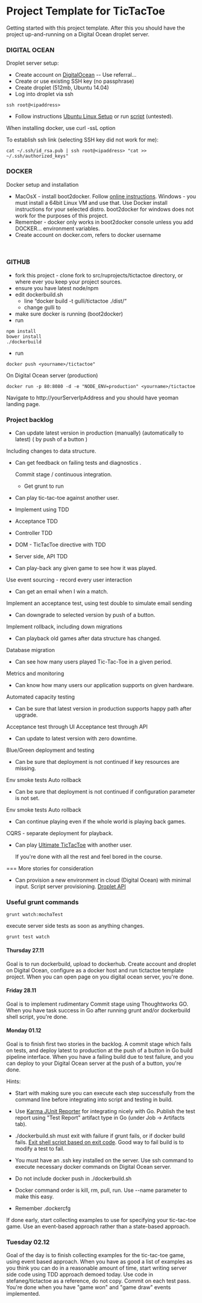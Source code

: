 Project Template for TicTacToe
=========

Getting started with this project template. After this you should have the project up-and-running on a Digital Ocean droplet server.

### DIGITAL OCEAN

Droplet server setup:

* Create account on [DigitalOcean](http://digitalocean.com)
  -- Use referral...
* Create or use existing SSH key (no passphrase)
* Create droplet (512mb, Ubuntu 14.04)
* Log into droplet via ssh
``` 
ssh root@<ipaddress>
``` 

* Follow instructions
  [Ubuntu Linux Setup](http://docs.docker.com/installation/ubuntulinux/)
  or run [script](https://github.com/stefaneg/tictactoe/blob/master/provisioning/production/server-init.sh) (untested).

When installing docker, use curl -ssL option

To establish ssh link (selecting SSH key did not work for me):

``` 
cat ~/.ssh/id_rsa.pub | ssh root@<ipaddress> "cat >> ~/.ssh/authorized_keys"
``` 


### DOCKER

Docker setup and installation

* MacOsX - install boot2docker. Follow [online instructions](https://docs.docker.com/installation/#installation).
  Windows - you must install a 64bit Linux VM and use that. Use Docker install instructions for your selected distro.
  boot2docker for windows does not work for the purposes of this project.
* Remember - docker only works in boot2docker console unless you add DOCKER… environment variables.
* Create account on docker.com, <yourname> refers to docker username

 
### GITHUB

* fork this project - clone fork to src/ruprojects/tictactoe directory, or where ever you keep your project sources.
* ensure you have latest node/npm
* edit dockerbuild.sh
  * line “docker build -t gulli/tictactoe ./dist/“
  * change gulli to <yourname>
* make sure docker is running (boot2docker)
* run 
``` 
npm install
bower install
./dockerbuild
``` 
* run 
``` 
docker push <yourname>/tictactoe"
```

On Digital Ocean server (production)

``` 
docker run -p 80:8080 -d -e "NODE_ENV=production" <yourname>/tictactoe
``` 

Navigate to http://yourServerIpAddress  and you should have yeoman landing page.


### Project backlog

*	Can update latest version in production (manually) (automatically to latest) ( by push of a button )
  
  Including changes to data structure.

* Can get feedback on failing tests and diagnostics .

  Commit stage / continuous integration.
    - Get grunt to run

*	Can play tic-tac-toe against another user.
  * Implement using TDD
  * Acceptance TDD
  * Controller TDD
  * DOM - TicTacToe directive with TDD
  * Server side, API TDD

*	Can play-back any given game to see how it was played.

  Use event sourcing - record every user interaction

*	Can get an email when I win a match.

  Implement an acceptance test, using test double to simulate email sending

*	Can downgrade to selected version by push of a button.

  Implement rollback, including down migrations

*	Can playback old games after data structure has changed.

  Database migration

*	Can see how many users played Tic-Tac-Toe in a given period.

  Metrics and monitoring

*	Can know how many users our application supports on given hardware.

  Automated capacity testing

*	Can be sure that latest version in production supports happy path after upgrade.

  Acceptance test through UI
  Acceptance test through API

*	Can update to latest version with zero downtime.

  Blue/Green deployment and testing

*	Can be sure that deployment is not continued if key resources are missing.

  Env smoke tests
  Auto rollback

*	Can be sure that deployment is not continued if configuration parameter is not set.

  Env smoke tests
  Auto rollback

*	Can continue playing even if the whole world is playing back games.

  CQRS - separate deployment for playback.
  
* Can play [Ultimate TicTacToe](http://mathwithbaddrawings.com/2013/06/16/ultimate-tic-tac-toe/)
  with another user.
  
  If you're done with all the rest and feel bored in the course.

  
=== More stories for consideration
  
* Can provision a new environment in cloud (Digital Ocean) with minimal input.
  Script server provisioning. [Droplet API](https://developers.digitalocean.com/#droplets)

### Useful grunt commands
``` 
grunt watch:mochaTest
``` 
 execute server side tests as soon as anything changes.
 
``` 
grunt test watch
``` 
 

#### Thursday 27.11
Goal is to run dockerbuild, upload to dockerhub. Create account and droplet on 
Digital Ocean, configure as a docker host and run tictactoe template project.
When you can open page on you digital ocean server, you're done.

#### Friday 28.11
Goal is to implement rudimentary Commit stage using Thoughtworks GO.
When you have task success in Go after running grunt and/or dockerbuild shell script,
you're done.

#### Monday 01.12
Goal is to finish first two stories in the backlog. A commit stage which fails on
tests, and deploy latest to production at the push of a button in Go build pipeline interface.
When you have a failing build due to test failure, and you can deploy to your Digital
Ocean server at the push of a button, you're done.

Hints: 

* Start with making sure you can execute each step successfully from the command line
before integrating into script and testing in build.
* Use [Karma JUnit Reporter](https://github.com/karma-runner/karma-junit-reporter) for 
integrating nicely with Go. Publish the test report using "Test Report" artifact type
in Go (under Job -> Artifacts tab).
* ./dockerbuild.sh must exit with failure if grunt fails, or if docker build fails. [Exit shell script based on exit code](http://stackoverflow.com/questions/90418/exit-shell-script-based-on-process-exit-code). 
  Good way to fail build is to modify a test to fail.
  
* You must have an .ssh key installed on the server. Use ssh command to execute necessary docker commands on Digital Ocean server.
* Do not include docker push in ./dockerbuild.sh
* Docker command order is kill, rm, pull, run. Use --name parameter to make this easy.
* Remember .dockercfg


If done early, start collecting examples to use for specifying your tic-tac-toe
game. Use an event-based approach rather than a state-based approach.



### Tuesday 02.12

Goal of the day is to finish collecting examples for the tic-tac-toe game, using
event based approach. When you have as good a list of examples as you think you
can do in a reasonable amount of time, start writing server side code using TDD
approach demoed today. Use code in stefaneg/tictactoe as a reference, do not copy.
Commit on each test pass. You're done when you have "game won" and "game draw" events
implemented.



